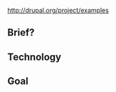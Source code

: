 http://drupal.org/project/examples

Brief?
-------------



Technology
-----------------------



Goal
--------------------------


